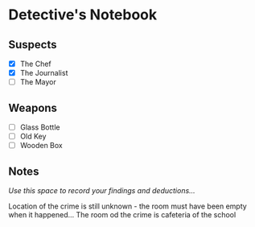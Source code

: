 # Detective's Notebook

## Suspects
- [x] The Chef
- [x] The Journalist
- [ ] The Mayor

## Weapons
- [ ] Glass Bottle
- [ ] Old Key
- [ ] Wooden Box

## Notes
*Use this space to record your findings and deductions...*

Location of the crime is still unknown - the room must have been empty when it happened...
The room od the crime is cafeteria of the school 
